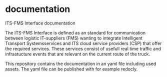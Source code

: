 # documentation
ITS-FMS Interface documentation

The ITS-FMS Interface is defined as an standard for communication between logistic IT-suppliers (FMS) wanting to integrate Intelligent Transport Systemsservices and ITS cloud service providers (CSP) that offer the required services. These services consist of usefull real time traffic and infrastucture events that are relevant on the current route of the truck.

This repository contains the documentation in an yaml file including used assets. The yaml file can be published with for example redocly.
